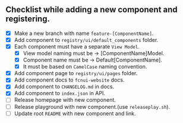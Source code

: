 ## Checklist while adding a new component and registering.

- [x] Make a new branch with name `feature-[ComponentName]`.
- [x] Add component to `registry/ui/default_components` folder.
- [x] Each component must have a separate `View Model`.
  - [x] View model naming must be -> [ComponentName]Model.
  - [x] Component name must be -> Default[ComponentName].
  - [x] It must be based on `CamelCase` naming convention.
- [x] Add component page to `registry/ui/pages` folder.
- [x] Add component docs to `fcnui-website` docs.
- [x] Add component to `CHANGELOG.md` in docs.
- [x] Add component to `index.json` in API.
- [ ] Release homepage with new component.
- [ ] Release playground with new component.(use `releaseplay.sh`).
- [ ] Update root `README` with new component and link.